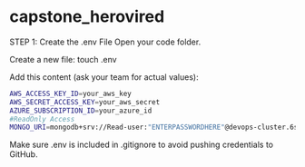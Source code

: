 # capstone_herovired

STEP 1: Create the .env File
Open your code folder.

Create a new file:
touch .env

Add this content (ask your team for actual values):
```bash
AWS_ACCESS_KEY_ID=your_aws_key
AWS_SECRET_ACCESS_KEY=your_aws_secret
AZURE_SUBSCRIPTION_ID=your_azure_id
#ReadOnly Access
MONGO_URI=mongodb+srv://Read-user:"ENTERPASSWORDHERE"@devops-cluster.6sb24j6.mongodb.net/devops_dashboard
```
Make sure .env is included in .gitignore to avoid pushing credentials to GitHub.

